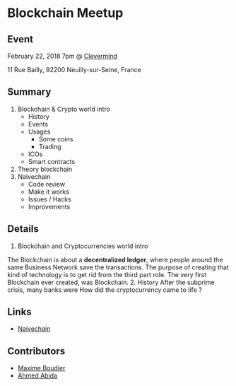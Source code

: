 # Blockchain Meetup

## Event

February 22, 2018 7pm @ [Clevermind](http://www.clevermind.fr/)

11 Rue Bailly, 92200 Neuilly-sur-Seine, France

## Summary

1. Blockchain & Crypto world intro
    - History
    - Events
    - Usages
      - Some coins
      - Trading
    - ICOs
    - Smart contracts
2. Theory blockchain
3. Naivechain
    - Code review
    - Make it works
    - Issues / Hacks
    - Improvements

## Details
1. Blockchain and Cryptocurrencies world intro

  The Blockchain is about a **decentralized ledger**, where people around the same Business Network save the transactions. The purpose of creating that kind of technology is to get rid from the third part role.
The very first Blockchain ever created, was Blockchain.
2. History
After the subprime crisis, many banks were 
  How did the cryptocurrency came to life ? 
  
## Links

- [Naivechain](https://github.com/lhartikk/naivechain)

## Contributors

- [Maxime Boudier](https://github.com/rdbmax)
- [Ahmed Abida](https://github.com/aabida)
